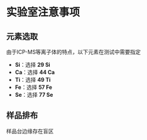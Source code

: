 # 实验室注意事项

## 元素选取

由于ICP-MS等离子体的特点，以下元素在测试中需要指定

- **Si**：选择 **29 Si**
- **Ca**：选择 **44 Ca**
- **Ti**：选择 **49 Ti**
- **Fe**：选择 **57 Fe**
- **Se**：选择 **77 Se**

## 样品排布

样品台边缘存在盲区